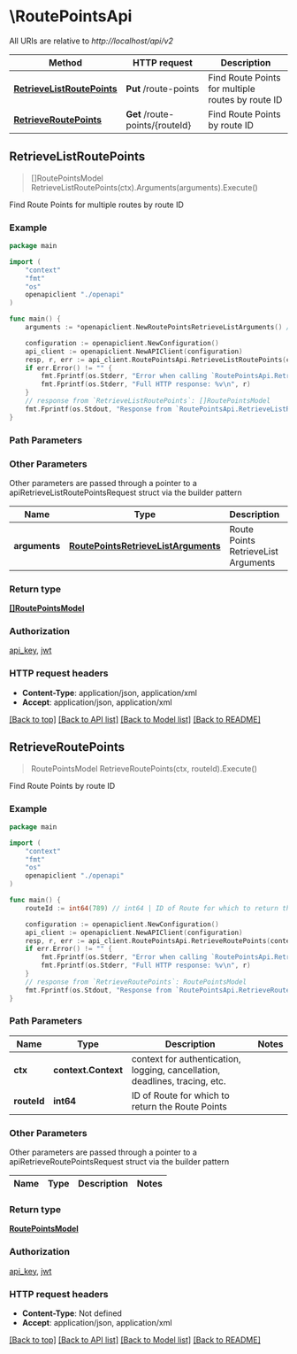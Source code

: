 # \RoutePointsApi

All URIs are relative to *http://localhost/api/v2*

Method | HTTP request | Description
------------- | ------------- | -------------
[**RetrieveListRoutePoints**](RoutePointsApi.md#RetrieveListRoutePoints) | **Put** /route-points | Find Route Points for multiple routes by route ID
[**RetrieveRoutePoints**](RoutePointsApi.md#RetrieveRoutePoints) | **Get** /route-points/{routeId} | Find Route Points by route ID



## RetrieveListRoutePoints

> []RoutePointsModel RetrieveListRoutePoints(ctx).Arguments(arguments).Execute()

Find Route Points for multiple routes by route ID



### Example

```go
package main

import (
    "context"
    "fmt"
    "os"
    openapiclient "./openapi"
)

func main() {
    arguments := *openapiclient.NewRoutePointsRetrieveListArguments() // RoutePointsRetrieveListArguments | Route Points RetrieveList Arguments

    configuration := openapiclient.NewConfiguration()
    api_client := openapiclient.NewAPIClient(configuration)
    resp, r, err := api_client.RoutePointsApi.RetrieveListRoutePoints(context.Background()).Arguments(arguments).Execute()
    if err.Error() != "" {
        fmt.Fprintf(os.Stderr, "Error when calling `RoutePointsApi.RetrieveListRoutePoints``: %v\n", err)
        fmt.Fprintf(os.Stderr, "Full HTTP response: %v\n", r)
    }
    // response from `RetrieveListRoutePoints`: []RoutePointsModel
    fmt.Fprintf(os.Stdout, "Response from `RoutePointsApi.RetrieveListRoutePoints`: %v\n", resp)
}
```

### Path Parameters



### Other Parameters

Other parameters are passed through a pointer to a apiRetrieveListRoutePointsRequest struct via the builder pattern


Name | Type | Description  | Notes
------------- | ------------- | ------------- | -------------
 **arguments** | [**RoutePointsRetrieveListArguments**](RoutePointsRetrieveListArguments.md) | Route Points RetrieveList Arguments | 

### Return type

[**[]RoutePointsModel**](RoutePointsModel.md)

### Authorization

[api_key](../README.md#api_key), [jwt](../README.md#jwt)

### HTTP request headers

- **Content-Type**: application/json, application/xml
- **Accept**: application/json, application/xml

[[Back to top]](#) [[Back to API list]](../README.md#documentation-for-api-endpoints)
[[Back to Model list]](../README.md#documentation-for-models)
[[Back to README]](../README.md)


## RetrieveRoutePoints

> RoutePointsModel RetrieveRoutePoints(ctx, routeId).Execute()

Find Route Points by route ID



### Example

```go
package main

import (
    "context"
    "fmt"
    "os"
    openapiclient "./openapi"
)

func main() {
    routeId := int64(789) // int64 | ID of Route for which to return the Route Points

    configuration := openapiclient.NewConfiguration()
    api_client := openapiclient.NewAPIClient(configuration)
    resp, r, err := api_client.RoutePointsApi.RetrieveRoutePoints(context.Background(), routeId).Execute()
    if err.Error() != "" {
        fmt.Fprintf(os.Stderr, "Error when calling `RoutePointsApi.RetrieveRoutePoints``: %v\n", err)
        fmt.Fprintf(os.Stderr, "Full HTTP response: %v\n", r)
    }
    // response from `RetrieveRoutePoints`: RoutePointsModel
    fmt.Fprintf(os.Stdout, "Response from `RoutePointsApi.RetrieveRoutePoints`: %v\n", resp)
}
```

### Path Parameters


Name | Type | Description  | Notes
------------- | ------------- | ------------- | -------------
**ctx** | **context.Context** | context for authentication, logging, cancellation, deadlines, tracing, etc.
**routeId** | **int64** | ID of Route for which to return the Route Points | 

### Other Parameters

Other parameters are passed through a pointer to a apiRetrieveRoutePointsRequest struct via the builder pattern


Name | Type | Description  | Notes
------------- | ------------- | ------------- | -------------


### Return type

[**RoutePointsModel**](RoutePointsModel.md)

### Authorization

[api_key](../README.md#api_key), [jwt](../README.md#jwt)

### HTTP request headers

- **Content-Type**: Not defined
- **Accept**: application/json, application/xml

[[Back to top]](#) [[Back to API list]](../README.md#documentation-for-api-endpoints)
[[Back to Model list]](../README.md#documentation-for-models)
[[Back to README]](../README.md)

